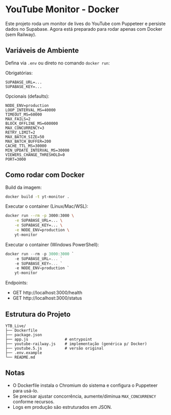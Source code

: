 # YouTube Monitor - Docker

Este projeto roda um monitor de lives do YouTube com Puppeteer e persiste dados no Supabase. Agora está preparado para rodar apenas com Docker (sem Railway).

## Variáveis de Ambiente

Defina via `.env` ou direto no comando `docker run`:

Obrigatórias:
```
SUPABASE_URL=...
SUPABASE_KEY=...
```

Opcionais (defaults):
```
NODE_ENV=production
LOOP_INTERVAL_MS=40000
TIMEOUT_MS=60000
MAX_FAILS=2
BLOCK_OFFLINE_MS=600000
MAX_CONCURRENCY=3
RETRY_LIMIT=2
MAX_BATCH_SIZE=50
MAX_BATCH_BUFFER=200
CACHE_TTL_MS=30000
MIN_UPDATE_INTERVAL_MS=30000
VIEWERS_CHANGE_THRESHOLD=0
PORT=3000
```

## Como rodar com Docker

Build da imagem:
```bash
docker build -t yt-monitor .
```

Executar o container (Linux/Mac/WSL):
```bash
docker run --rm -p 3000:3000 \
	-e SUPABASE_URL=... \
	-e SUPABASE_KEY=... \
	-e NODE_ENV=production \
	yt-monitor
```

Executar o container (Windows PowerShell):
```powershell
docker run --rm -p 3000:3000 `
	-e SUPABASE_URL=... `
	-e SUPABASE_KEY=... `
	-e NODE_ENV=production `
	yt-monitor
```

Endpoints:
- GET http://localhost:3000/health
- GET http://localhost:3000/status

## Estrutura do Projeto

```
YTB_Live/
├── Dockerfile
├── package.json
├── app.js                # entrypoint
├── youtube-railway.js    # implementação (genérica p/ Docker)
├── youtube.5.js          # versão original
├── .env.example
└── README.md
```

## Notas
- O Dockerfile instala o Chromium do sistema e configura o Puppeteer para usá-lo.
- Se precisar ajustar concorrência, aumente/diminua `MAX_CONCURRENCY` conforme recursos.
- Logs em produção são estruturados em JSON.
